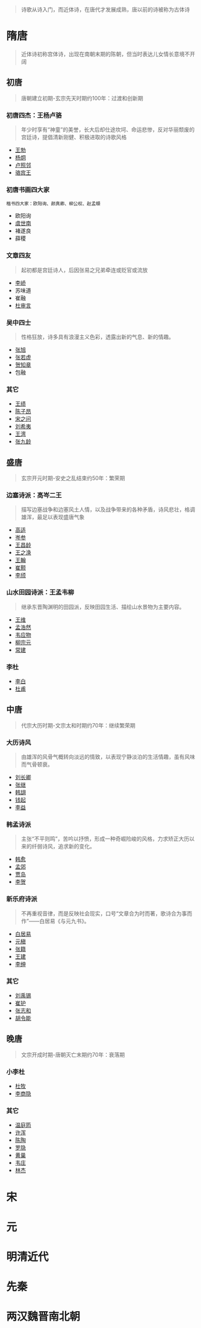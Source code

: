 > 诗歌从诗入门，而近体诗，在唐代才发展成熟，唐以前的诗被称为古体诗
# 隋唐
> 近体诗初称宫体诗，出现在南朝末期的陈朝，但当时表达儿女情长意境不开阔
## 初唐
> 唐朝建立初期-玄宗先天时期约100年：过渡和创新期
### 初唐四杰：王杨卢骆
> 年少时享有“神童”的美誉，长大后却仕途坎坷、命运悲惨，反对华丽颓废的宫廷诗，提倡清新刚健、积极进取的诗歌风格
* [王勃](poet/wangbo.md)
* [杨炯](poet/yangjiong.md)
* [卢照邻](poet/luzhaolin.md)
* [骆宾王](poet/luobinwang.md)

### 初唐书画四大家
```
楷书四大家：欧阳询、颜真卿、柳公权、赵孟頫
```
* 欧阳询
* [虞世南](poet/yushinan.md)
* 褚遂良
* 薛稷

### 文章四友
> 起初都是宫廷诗人，后因张易之兄弟牵连或贬官或流放
* [李峤](poet/liqiao.md)
* 苏味道
* 崔融
* [杜审言](poet/dushenyan.md)

### 吴中四士
> 性格狂放，诗多具有浪漫主义色彩，透露出新的气息、新的情趣。
* [张旭](poet/zhangxu.md)
* [张若虚](poet/zhangruoxu.md)
* [贺知章](poet/hezhizhang.md)
* 包融

### 其它
* [王绩](poet/wangji.md)
* [陈子昂](poet/chenziang.md)
* [宋之问](poet/songzhiwen.md)
* [刘希夷](poet/liuxiyi.md)
* [王湾](poet/wangwan.md)
* [张九龄](poet/zhangjiuling.md)

## 盛唐
> 玄宗开元时期-安史之乱结束约50年：繁荣期
### 边塞诗派：高岑二王
> 描写边塞战争和边塞风土人情，以及战争带来的各种矛盾，诗风悲壮，格调雄浑，最足以表现盛唐气象
* [高适](poet/gaoshi.md)
* [岑参](poet/censhen.md)
* [王昌龄](poet/wangchangling.md)
* [王之涣](poet/wangzhihuan.md)
* [王翰](poet/wanghan.md)
* [崔颢](poet/cuihao.md)
* [李颀](poet/liqi.md)

### 山水田园诗派：王孟韦柳
> 继承东晋陶渊明的田园派，反映田园生活、描绘山水景物为主要内容。
* [王维](poet/wangwei.md)
* [孟浩然](poet/menghaoran.md)
* [韦应物](poet/weiyingwu.md)
* [柳宗元](poet/liuzongyuan.md)
* [常建](poet/changjian.md)

### 李杜
* [李白](poet/libai.md)
* [杜甫](poet/dufu.md)

## 中唐
> 代宗大历时期-文宗太和时期约70年：继续繁荣期
### 大历诗风
> 由雄浑的风骨气概转向淡远的情致，以表现宁静淡泊的生活情趣，虽有风味而气骨顿衰。
* [刘长卿](poet/liuzhangqing.md)
* [张继](poet/zhangji.md)
* [韩翃](poet/hanhong.md)
* [钱起](poet/qianqi.md)
* [李益](poet/liyi.md)

### 韩孟诗派
> 主张“不平则鸣”，苦吟以抒愤，形成一种奇崛险峻的风格，力求矫正大历以来的纤弱诗风，追求新的变化。
* [韩愈](poet/hanyu.md)
* [孟郊](poet/mengjiao.md)
* [贾岛](poet/jiadao.md)
* [李贺](poet/lihe.md)

### 新乐府诗派
> 不再重视音律，而是反映社会现实，口号“文章合为时而著，歌诗合为事而作”——白居易《与元九书》。
* [白居易](poet/baijuyi.md)
* [元稹](poet/yuanzhen.md)
* [张籍](poet/zhangji.md)
* [王建](poet/wangjian.md)
* [李绅](poet/lishen.md)

### 其它
* [刘禹锡](poet/liuyuxi.md)
* [崔护](poet/cuihu.md)
* [张志和](poet/zhangzhihe.md)
* [胡令能](poet/hulingneng.md)

## 晚唐
> 文宗开成时期-唐朝灭亡末期约70年：衰落期
### 小李杜
* [杜牧](poet/dumu.md)
* [李商隐](poet/lishangyin.md)

### 其它
* [温庭筠](poet/wentingyun.md)
* [许浑](poet/xuhun.md)
* [陈陶](poet/chentao.md)
* [罗隐](poet/luoyin.md)
* [黄巢](poet/huangchao.md)
* [韦庄](poet/weizhuang.md)
* [林杰](poet/linjie.md)

# 宋

# 元

# 明清近代

# 先秦

# 两汉魏晋南北朝
